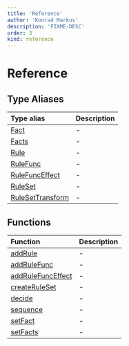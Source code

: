 ```yaml
---
title: 'Reference'
author: 'Konrad Markus'
description: 'FIXME-DESC'
order: 3
kind: reference
---
```


# Reference

## Type Aliases

| Type alias                                                                                    | Description |
| :-------------------------------------------------------------------------------------------- | :---------- |
| [Fact](/projects/konkerdev-tiny-rules-fp/reference/type-aliases/fact)                         | -           |
| [Facts](/projects/konkerdev-tiny-rules-fp/reference/type-aliases/facts)                       | -           |
| [Rule](/projects/konkerdev-tiny-rules-fp/reference/type-aliases/rule)                         | -           |
| [RuleFunc](/projects/konkerdev-tiny-rules-fp/reference/type-aliases/rulefunc)                 | -           |
| [RuleFuncEffect](/projects/konkerdev-tiny-rules-fp/reference/type-aliases/rulefunceffect)     | -           |
| [RuleSet](/projects/konkerdev-tiny-rules-fp/reference/type-aliases/ruleset)                   | -           |
| [RuleSetTransform](/projects/konkerdev-tiny-rules-fp/reference/type-aliases/rulesettransform) | -           |

## Functions

| Function                                                                                     | Description |
| :------------------------------------------------------------------------------------------- | :---------- |
| [addRule](/projects/konkerdev-tiny-rules-fp/reference/functions/addrule)                     | -           |
| [addRuleFunc](/projects/konkerdev-tiny-rules-fp/reference/functions/addrulefunc)             | -           |
| [addRuleFuncEffect](/projects/konkerdev-tiny-rules-fp/reference/functions/addrulefunceffect) | -           |
| [createRuleSet](/projects/konkerdev-tiny-rules-fp/reference/functions/createruleset)         | -           |
| [decide](/projects/konkerdev-tiny-rules-fp/reference/functions/decide)                       | -           |
| [sequence](/projects/konkerdev-tiny-rules-fp/reference/functions/sequence)                   | -           |
| [setFact](/projects/konkerdev-tiny-rules-fp/reference/functions/setfact)                     | -           |
| [setFacts](/projects/konkerdev-tiny-rules-fp/reference/functions/setfacts)                   | -           |
